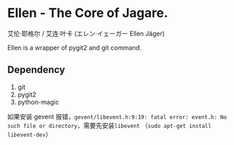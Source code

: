# Ellen - The Core of Jagare.

艾伦·耶格尔 / 艾连·叶卡 (エレン·イェーガー  Ellen Jäger)

Ellen is a wrapper of pygit2 and git command.

## Dependency
1. git
1. pygit2
1. python-magic

如果安装 gevent 报错，`gevent/libevent.h:9:19: fatal error: event.h: No such file or directory`，需要先安装`libevent`
（`sudo apt-get install libevent-dev`）
